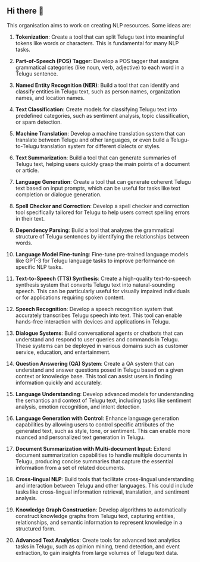 ## Hi there 👋

This organisation aims to work on creating NLP resources.
Some ideas are:

1. **Tokenization**: Create a tool that can split Telugu text into meaningful tokens like words or characters. This is fundamental for many NLP tasks.

2. **Part-of-Speech (POS) Tagger**: Develop a POS tagger that assigns grammatical categories (like noun, verb, adjective) to each word in a Telugu sentence.

3. **Named Entity Recognition (NER)**: Build a tool that can identify and classify entities in Telugu text, such as person names, organization names, and location names.

4. **Text Classification**: Create models for classifying Telugu text into predefined categories, such as sentiment analysis, topic classification, or spam detection.

5. **Machine Translation**: Develop a machine translation system that can translate between Telugu and other languages, or even build a Telugu-to-Telugu translation system for different dialects or styles.

6. **Text Summarization**: Build a tool that can generate summaries of Telugu text, helping users quickly grasp the main points of a document or article.

7. **Language Generation**: Create a tool that can generate coherent Telugu text based on input prompts, which can be useful for tasks like text completion or dialogue generation.

8. **Spell Checker and Correction**: Develop a spell checker and correction tool specifically tailored for Telugu to help users correct spelling errors in their text.

9. **Dependency Parsing**: Build a tool that analyzes the grammatical structure of Telugu sentences by identifying the relationships between words.

10. **Language Model Fine-tuning**: Fine-tune pre-trained language models like GPT-3 for Telugu language tasks to improve performance on specific NLP tasks.

11. **Text-to-Speech (TTS) Synthesis**: Create a high-quality text-to-speech synthesis system that converts Telugu text into natural-sounding speech. This can be particularly useful for visually impaired individuals or for applications requiring spoken content.

12. **Speech Recognition**: Develop a speech recognition system that accurately transcribes Telugu speech into text. This tool can enable hands-free interaction with devices and applications in Telugu.

13. **Dialogue Systems**: Build conversational agents or chatbots that can understand and respond to user queries and commands in Telugu. These systems can be deployed in various domains such as customer service, education, and entertainment.

14. **Question Answering (QA) System**: Create a QA system that can understand and answer questions posed in Telugu based on a given context or knowledge base. This tool can assist users in finding information quickly and accurately.

15. **Language Understanding**: Develop advanced models for understanding the semantics and context of Telugu text, including tasks like sentiment analysis, emotion recognition, and intent detection.

16. **Language Generation with Control**: Enhance language generation capabilities by allowing users to control specific attributes of the generated text, such as style, tone, or sentiment. This can enable more nuanced and personalized text generation in Telugu.

17. **Document Summarization with Multi-document Input**: Extend document summarization capabilities to handle multiple documents in Telugu, producing concise summaries that capture the essential information from a set of related documents.

18. **Cross-lingual NLP**: Build tools that facilitate cross-lingual understanding and interaction between Telugu and other languages. This could include tasks like cross-lingual information retrieval, translation, and sentiment analysis.

19. **Knowledge Graph Construction**: Develop algorithms to automatically construct knowledge graphs from Telugu text, capturing entities, relationships, and semantic information to represent knowledge in a structured form.

20. **Advanced Text Analytics**: Create tools for advanced text analytics tasks in Telugu, such as opinion mining, trend detection, and event extraction, to gain insights from large volumes of Telugu text data.
